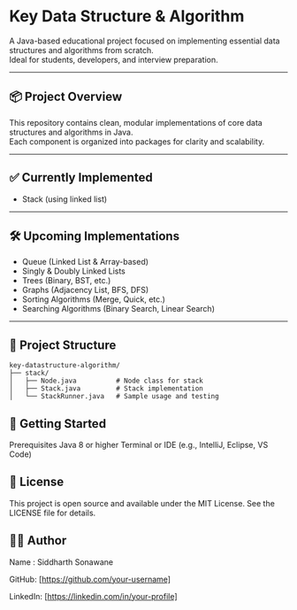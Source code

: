 # Key Data Structure & Algorithm

A Java-based educational project focused on implementing essential data structures and algorithms from scratch.  
Ideal for students, developers, and interview preparation.

---

## 📦 Project Overview

This repository contains clean, modular implementations of core data structures and algorithms in Java.  
Each component is organized into packages for clarity and scalability.

---

## ✅ Currently Implemented

- Stack (using linked list)

---

## 🛠 Upcoming Implementations

- Queue (Linked List & Array-based)
- Singly & Doubly Linked Lists
- Trees (Binary, BST, etc.)
- Graphs (Adjacency List, BFS, DFS)
- Sorting Algorithms (Merge, Quick, etc.)
- Searching Algorithms (Binary Search, Linear Search)

---

## 📁 Project Structure

```plaintext
key-datastructure-algorithm/
├── stack/
│   ├── Node.java          # Node class for stack
│   ├── Stack.java         # Stack implementation
│   └── StackRunner.java   # Sample usage and testing

```




## 🚀 Getting Started
Prerequisites
Java 8 or higher
Terminal or IDE (e.g., IntelliJ, Eclipse, VS Code)

## 📄 License
This project is open source and available under the MIT License.
See the LICENSE file for details.

## 👨‍💻 Author
Name : Siddharth Sonawane

GitHub: [https://github.com/your-username]

LinkedIn: [https://linkedin.com/in/your-profile]
